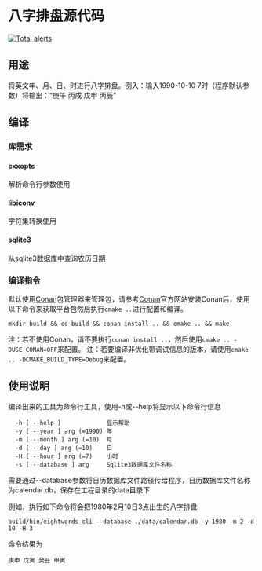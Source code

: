 # 八字排盘源代码

[![Total alerts](https://img.shields.io/lgtm/alerts/g/mattxlee/eightwords.svg?logo=lgtm&logoWidth=18)](https://lgtm.com/projects/g/mattxlee/eightwords/alerts/)

## 用途
将英文年、月、日、时进行八字排盘。例入：输入1990-10-10 7时（程序默认参数）将输出：“庚午 丙戌 戊申 丙辰”

## 编译

### 库需求

#### cxxopts

解析命令行参数使用

#### libiconv

字符集转换使用

#### sqlite3

从sqlite3数据库中查询农历日期

### 编译指令

默认使用[Conan](https://conan.io)包管理器来管理包，请参考[Conan](https://conan.io)官方网站安装Conan后，使用以下命令来获取平台包然后执行`cmake ..`进行配置和编译。

`mkdir build && cd build && conan install .. && cmake .. && make`

注：若不使用Conan，请不要执行`conan install ..`，然后使用`cmake .. -DUSE_CONAN=OFF`来配置。
注：若要编译非优化带调试信息的版本，请使用`cmake .. -DCMAKE_BUILD_TYPE=Debug`来配置。

## 使用说明
编译出来的工具为命令行工具，使用-h或--help将显示以下命令行信息
```
  -h [ --help ]             显示帮助
  -y [ --year ] arg (=1990) 年
  -m [ --month ] arg (=10)  月
  -d [ --day ] arg (=10)    日
  -H [ --hour ] arg (=7)    小时
  -s [ --database ] arg     Sqlite3数据库文件名称
```
需要通过--database参数将日历数据库文件路径传给程序，日历数据库文件名称为calendar.db，保存在工程目录的data目录下

例如，执行如下命令将会把1980年2月10日3点出生的八字排盘
```
build/bin/eightwords_cli --database ./data/calendar.db -y 1980 -m 2 -d 10 -H 3
```

命令结果为
```
庚申 戊寅 癸丑 甲寅
```
